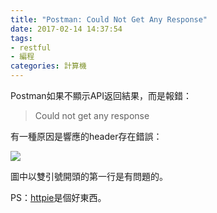 ```yaml
---
title: "Postman: Could Not Get Any Response"
date: 2017-02-14 14:37:54
tags:
- restful
- 編程
categories: 計算機
---
```


Postman如果不顯示API返回結果，而是報錯：

> Could not get any response

有一種原因是響應的header存在錯誤：

![](https://ws1.sinaimg.cn/large/006tNbRwly1fwvx7lf9t7j30jd04fq3q.jpg)

圖中以雙引號開頭的第一行是有問題的。

PS：[httpie](https://httpie.org)是個好東西。
